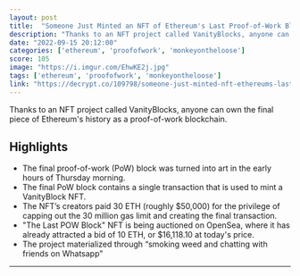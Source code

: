 ```yaml
---
layout: post
title:  "Someone Just Minted an NFT of Ethereum's Last Proof-of-Work Block"
description: "Thanks to an NFT project called VanityBlocks, anyone can own the final piece of Ethereum's history as a proof-of-work blockchain."
date: "2022-09-15 20:12:00"
categories: ['ethereum', 'proofofwork', 'monkeyontheloose']
score: 105
image: "https://i.imgur.com/EhwKE2j.jpg"
tags: ['ethereum', 'proofofwork', 'monkeyontheloose']
link: "https://decrypt.co/109798/someone-just-minted-nft-ethereums-last-proof-of-work-block"
---
```


Thanks to an NFT project called VanityBlocks, anyone can own the final piece of Ethereum's history as a proof-of-work blockchain.

## Highlights

- The final proof-of-work (PoW) block was turned into art in the early hours of Thursday morning.
- The final PoW block contains a single transaction that is used to mint a VanityBlock NFT.
- The NFT’s creators paid 30 ETH (roughly $50,000) for the privilege of capping out the 30 million gas limit and creating the final transaction.
- "The Last POW Block" NFT is being auctioned on OpenSea, where it has already attracted a bid of 10 ETH, or $16,118.10 at today's price.
- The project materialized through “smoking weed and chatting with friends on Whatsapp”

---

